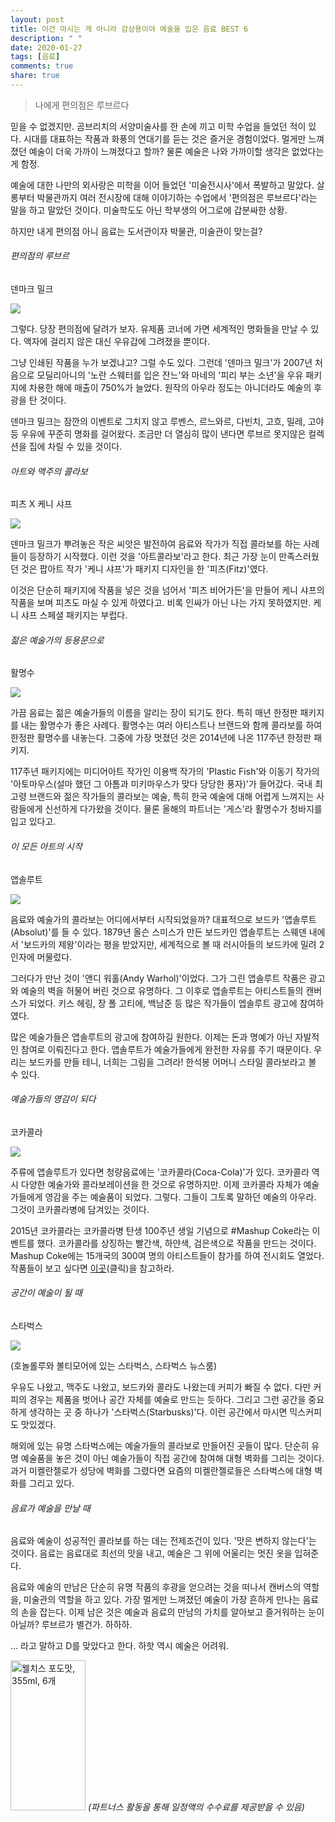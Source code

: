 ```yaml
---
layout: post
title: 이건 마시는 게 아니라 감상용이야 예술을 입은 음료 BEST 6
description: " "
date: 2020-01-27
tags: [음료]
comments: true
share: true
---
```



> 나에게 편의점은 루브르다

  
믿을 수 없겠지만. 곰브리치의 서양미술사를 한 손에 끼고 미학 수업을 들었던 적이 있다. 시대를 대표하는 작품과 화풍의 연대기를 듣는 것은 즐거운 경험이었다. 멀게만 느껴졌던 예술이 더욱 가까이 느껴졌다고 할까? 물론 예술은 나와 가까이할 생각은 없었다는 게 함정.  
  
  
예술에 대한 나만의 외사랑은 미학을 이어 들었던 '미술전시사'에서 폭발하고 말았다. 살롱부터 박물관까지 여러 전시장에 대해 이야기하는 수업에서 '편의점은 루브르다'라는 말을 하고 말았던 것이다. 미술학도도 아닌 학부생의 어그로에 갑분싸한 상황.  
  
  
하지만 내게 편의점 아니 음료는 도서관이자 박물관, 미술관이 맞는걸?

###### 편의점의 루브르  
덴마크 밀크

![](https://post-phinf.pstatic.net/MjAxODExMDhfMzcg/MDAxNTQxNjM0MDIyMTY1.x30PILcOgpV7b-bGGY73lDAeWdqH2HTgrOMt948Cs80g.sfBLjsBYSmZLvuOZyeaQN7H1zVP80nCDEyM6v2gg9Ngg.JPEG/milk.jpg?type=w1200)

그렇다. 당장 편의점에 달려가 보자. 유제품 코너에 가면 세계적인 명화들을 만날 수 있다. 액자에 걸리지 않은 대신 우유갑에 그려졌을 뿐이다.  
  
그냥 인쇄된 작품을 누가 보겠냐고? 그럴 수도 있다. 그런데 '덴마크 밀크'가 2007년 처음으로 모딜리아니의 '노란 스웨터를 입은 잔느'와 마네의 '피리 부는 소년'을 우유 패키지에 차용한 해에 매출이 750%가 늘었다. 원작의 아우라 정도는 아니더라도 예술의 후광을 탄 것이다.  
  
덴마크 밀크는 잠깐의 이벤트로 그치지 않고 루벤스, 르느와르, 다빈치, 고흐, 밀레, 고야 등 우유에 꾸준히 명화를 걸어왔다. 조금만 더 열심히 많이 낸다면 루브르 못지않은 컬렉션을 집에 차릴 수 있을 것이다.

###### 아트와 맥주의 콜라보  
피츠 X 케니 샤프

![](https://post-phinf.pstatic.net/MjAxODExMDhfNTkg/MDAxNTQxNjM0MDMwNDMx.rRMXE0Thz6YSpCYbDYWfQNo6b9tZkXGueNTYc2iJv2Eg.D2f2Q9nve6hR63xKadZdoa4iQ4dbePBuBIwCE7rbB4sg.PNG/Beer.png?type=w1200)

덴마크 밀크가 뿌려놓은 작은 씨앗은 발전하여 음료와 작가가 직접 콜라보를 하는 사례들이 등장하기 시작했다. 이런 것을 '아트콜라보'라고 한다. 최근 가장 눈이 만족스러웠던 것은 팝아트 작가 '케니 샤프'가 패키지 디자인을 한 '피츠(Fitz)'였다.  
  
이것은 단순히 패키지에 작품을 넣은 것을 넘어서 '피츠 비어가든'을 만들어 케니 샤프의 작품을 보며 피츠도 마실 수 있게 하였다고. 비록 인싸가 아닌 나는 가지 못하였지만. 케니 샤프 스페셜 패키지는 부럽다.

###### 젊은 예술가의 등용문으로  
활명수

![](https://post-phinf.pstatic.net/MjAxODExMDhfMTIx/MDAxNTQxNjM0MDM4NDIz.pvynwFlg-2wMSYFZ6Z2-ee0M03pZRXMQLaSBuIvbiW8g.aw6_wzBg6qsp_9y_WN2D3-EmIBdH8Wa_TUhlLLmN8I4g.JPEG/M.jpg?type=w1200)

가끔 음료는 젊은 예술가들의 이름을 알리는 장이 되기도 한다. 특히 매년 한정판 패키지를 내는 활명수가 좋은 사례다. 활명수는 여러 아티스트나 브랜드와 함께 콜라보를 하여 한정판 활명수를 내놓는다. 그중에 가장 멋졌던 것은 2014년에 나온 117주년 한정판 패키지.  
  
117주년 패키지에는 미디어아트 작가인 이용백 작가의 'Plastic Fish'와 이동기 작가의 '아토마우스(설마 했던 그 아톰과 미키마우스가 맞다 당당한 풍자)'가 들어갔다. 국내 최고령 브랜드와 젊은 작가들의 콜라보는 예술, 특히 한국 예술에 대해 어렵게 느껴지는 사람들에게 신선하게 다가왔을 것이다. 물론 올해의 파트너는 '게스'라 활명수가 청바지를 입고 있다고.

###### 이 모든 아트의 시작  
앱솔루트

![](https://post-phinf.pstatic.net/MjAxODExMDhfMyAg/MDAxNTQxNjM0MDQ3NDA2.7-9-PanOeww6Le9CmW7Q373YuFsWaH0d9IkYuciYueMg.-RXTIk95uZFVKVb-iyLcG1ov2yJppqCjArrl-ApNjuog.JPEG/ABSOLUT.jpg?type=w1200)

음료와 예술가의 콜라보는 어디에서부터 시작되었을까? 대표적으로 보드카 '앱솔루트(Absolut)'를 들 수 있다. 1879년 올슨 스미스가 만든 보드카인 앱솔루트는 스웨덴 내에서 '보드카의 제왕'이라는 평을 받았지만, 세계적으로 볼 때 러시아들의 보드카에 밀려 2인자에 머물렀다.  
  
그러다가 만난 것이 '앤디 워홀(Andy Warhol)'이었다. 그가 그린 앱솔루트 작품은 광고와 예술의 벽을 허물어 버린 것으로 유명하다. 그 이후로 앱솔루트는 아티스트들의 캔버스가 되었다. 키스 헤링, 장 폴 고티에, 백남준 등 많은 작가들이 엡솔루트 광고에 참여하였다.  
  
많은 예술가들은 앱솔루트의 광고에 참여하길 원한다. 이제는 돈과 명예가 아닌 자발적인 참여로 이뤄진다고 한다. 앱솔루트가 예술가들에게 완전한 자유를 주기 때문이다. 우리는 보드카를 만들 테니, 너희는 그림을 그려라! 한석봉 어머니 스타일 콜라보라고 볼 수 있다.

###### 예술가들의 영감이 되다  
코카콜라

![](https://post-phinf.pstatic.net/MjAxODExMDhfMTA3/MDAxNTQxNjM0MDU2NjY2.2Afjz2a50Dg69VoqvZRnpGbzbiR4RZeYboAdFOZvytog.Zv2r5Scv5afWfADjoCn6IDKLWU575w27AMPevnPpwXwg.JPEG/coke.jpg?type=w1200)

주류에 앱솔루트가 있다면 청량음료에는 '코카콜라(Coca-Cola)'가 있다. 코카콜라 역시 다양한 예술가와 콜라보레이션을 한 것으로 유명하지만. 이제 코카콜라 자체가 예술가들에게 영감을 주는 예술품이 되었다. 그렇다. 그들이 그토록 말하던 예술의 아우라. 그것이 코카콜라병에 담겨있는 것이다.  
  
2015년 코카콜라는 코카콜라병 탄생 100주년 생일 기념으로 #Mashup Coke라는 이벤트를 했다. 코카콜라를 상징하는 빨간색, 하얀색, 검은색으로 작품을 만드는 것이다. Mashup Coke에는 15개국의 300여 명의 아티스트들이 참가를 하여 전시회도 열었다. 작품들이 보고 싶다면  [이곳](https://www.instagram.com/mashupcoke/)(클릭)을 참고하라.

###### 공간이 예술이 될 때  
스타벅스

![](https://post-phinf.pstatic.net/MjAxODExMDhfMjI0/MDAxNTQxNjM0MDY0MjQ4.7ONcTYSpcUeybzf_Zl8tRaVfUcWNyeHkGZZxrTucmxQg.B2DRuwAqbBXCN6MYdJBEU_hcJ-n4C_QWhhEx0FoCeGYg.JPEG/STAR.jpg?type=w1200)

(호놀롤루와 볼티모어에 있는 스타벅스, 스타벅스 뉴스룸)

우유도 나왔고, 맥주도 나왔고, 보드카와 콜라도 나왔는데 커피가 빠질 수 없다. 다만 커피의 경우는 제품을 벗어나 공간 자체를 예술로 만드는 듯하다. 그리고 그런 공간을 중요하게 생각하는 곳 중 하나가 '스타벅스(Starbusks)'다. 이런 공간에서 마시면 믹스커피도 맛있겠다.  
  
해외에 있는 유명 스타벅스에는 예술가들의 콜라보로 만들어진 곳들이 많다. 단순히 유명 예술품을 놓은 것이 아닌 예술가들이 직접 공간에 참여해 대형 벽화를 그리는 것이다. 과거 미켈란젤로가 성당에 벽화를 그렸다면 요즘의 미켈란젤로들은 스타벅스에 대형 벽화를 그리고 있다.

###### 음료가 예술을 만날 때

음료와 예술이 성공적인 콜라보를 하는 데는 전제조건이 있다. '맛은 변하지 않는다'는 것이다. 음료는 음료대로 최선의 맛을 내고, 예술은 그 위에 어울리는 멋진 옷을 입혀준다.  
  
음료와 예술의 만남은 단순히 유명 작품의 후광을 얻으려는 것을 떠나서 캔버스의 역할을, 미술관의 역할을 하고 있다. 가장 멀게만 느껴졌던 예술이 가장 흔하게 만나는 음료의 손을 잡는다. 이제 남은 것은 예술과 음료의 만남의 가치를 알아보고 즐거워하는 눈이 아닐까? 루브르가 별건가. 하하하.  
  
... 라고 말하고 D를 맞았다고 한다. 하핫 역시 예술은 어려워.

<a href="https://coupa.ng/bQ3tbW" target="_blank" referrerpolicy="unsafe-url"><img src="https://static.coupangcdn.com/image/affiliate/banner/5385eb9fb46780071a0df5474f041724@2x.jpg" alt="웰치스 포도맛, 355ml, 6개" width="120" height="240"></a>
_(파트너스 활동을 통해 일정액의 수수료를 제공받을 수 있음)_